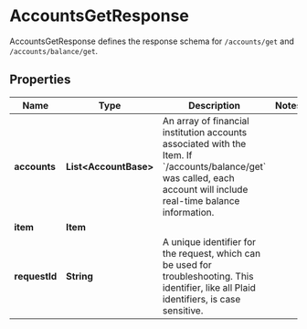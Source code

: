 

# AccountsGetResponse

AccountsGetResponse defines the response schema for `/accounts/get` and `/accounts/balance/get`.

## Properties

| Name | Type | Description | Notes |
|------------ | ------------- | ------------- | -------------|
|**accounts** | **List&lt;AccountBase&gt;** | An array of financial institution accounts associated with the Item. If &#x60;/accounts/balance/get&#x60; was called, each account will include real-time balance information. |  |
|**item** | **Item** |  |  |
|**requestId** | **String** | A unique identifier for the request, which can be used for troubleshooting. This identifier, like all Plaid identifiers, is case sensitive. |  |



